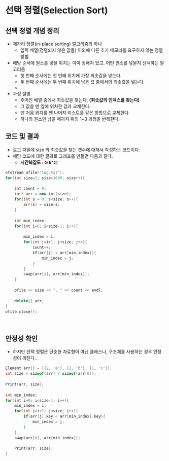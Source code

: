# 선택 정렬(Selection Sort)

## 선택 정렬 개념 정리&#x20;

* 제자리 정렬(in-place sorting) 알고리즘의 하나
  * 입력 배열(정렬되지 않은 값들) 이외에 다른 추가 메모리를 요구하지 않는 정렬 방법
* 해당 순서에 원소를 넣을 위치는 이미 정해져 있고, 어떤 원소를 넣을지 선택하는 알고리즘
  * 첫 번째 순서에는 첫 번째 위치에 가장 최솟값을 넣는다.
  * 두 번째 순서에는 두 번째 위치에 남은 값 중에서의 최솟값을 넣는다.
  * …
* 과정 설명
  * 주어진 배열 중에서 최솟값을 찾는다. **(최솟값의 인덱스를 찾는다)**&#x20;
  * 그 값을 맨 앞에 위치한 값과 교체한다.
  * 맨 처음 위치를 뺀 나머지 리스트를 같은 방법으로 교체한다.
  * 하나의 원소만 남을 때까지 위의 1\~3 과정을 반복한다.

## 코드 및 결과

* 로그 파일에 size 와 최솟값을 찾는 갯수에 대해서 작성하는 코드이다.&#x20;
* 해당 코드에 대한 결과로 그래프를 만들면 다음과 같다.&#x20;
  * **시간복잡도 : `O(N^2)`**&#x20;

```cpp
ofstream ofile("log.txt");
for(int size=1; size<1000; size++){
    
    int count = 0;
    int* arr = new int[size];
    for(int s = 0; s<size; s++){
        arr[s] = size-s;
    }
    
    int min_index;
    for(int i=0; i<size-1; i++){
        
        min_index = i;
        for(int j=i+1; j<size; j++){
            count++;
            if(arr[j] < arr[min_index]){
                min_index = j;
            }
        }
        swap(arr[i], arr[min_index]);
    }
    
    ofile << size << ", " << count << endl;
    
    delete[] arr;
}
ofile.close();
```

<figure><img src="../../.gitbook/assets/스크린샷 2025-04-08 14.10.53.png" alt="" width="563"><figcaption></figcaption></figure>

## 안정성 확인&#x20;

* 하지만 선택 정렬은 단순한 자료형이 아닌 클래스나, 구조체를 사용하는 경우 안정성이 깨진다..&#x20;

```cpp
Element arr[] = {{2, 'a'}, {2, 'b'}, {1, 'c'}};
int size = sizeof(arr) / sizeof(arr[0]);

Print(arr, size);

int min_index;
for(int i=0; i<size-1; i++){
    min_index = i;
    for(int j=i+1; j<size; j++){
        if(arr[j].key < arr[min_index].key){
            min_index = j;
        }
    }
    swap(arr[i], arr[min_index]);
    
    Print(arr, size);
}
```

<figure><img src="../../.gitbook/assets/스크린샷 2025-04-08 14.14.18.png" alt=""><figcaption></figcaption></figure>
